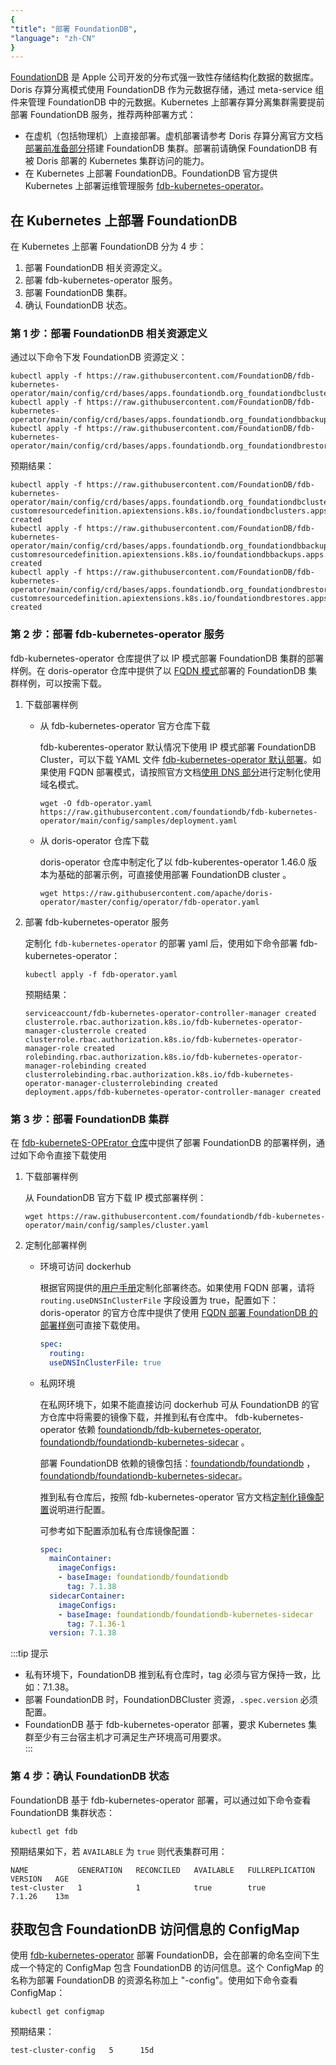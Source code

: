 ```yaml
---
{
"title": "部署 FoundationDB",
"language": "zh-CN"
}
---
```


<!-- 
Licensed to the Apache Software Foundation (ASF) under one
or more contributor license agreements.  See the NOTICE file
distributed with this work for additional information
regarding copyright ownership.  The ASF licenses this file
to you under the Apache License, Version 2.0 (the
"License"); you may not use this file except in compliance
with the License.  You may obtain a copy of the License at

  http://www.apache.org/licenses/LICENSE-2.0

Unless required by applicable law or agreed to in writing,
software distributed under the License is distributed on an
"AS IS" BASIS, WITHOUT WARRANTIES OR CONDITIONS OF ANY
KIND, either express or implied.  See the License for the
specific language governing permissions and limitations
under the License.
-->

[FoundationDB](https://apple.github.io/foundationdb/#overview) 是 Apple 公司开发的分布式强一致性存储结构化数据的数据库。Doris 存算分离模式使用 FoundationDB 作为元数据存储，通过 meta-service 组件来管理 FoundationDB 中的元数据。Kubernetes 上部署存算分离集群需要提前部署 FoundationDB 服务，推荐两种部署方式：
- 在虚机（包括物理机）上直接部署。虚机部署请参考 Doris 存算分离官方文档[部署前准备部分](../../../compute-storage-decoupled/before-deployment)搭建 FoundationDB 集群。部署前请确保 FoundationDB 有被 Doris 部署的 Kubernetes 集群访问的能力。  
- 在 Kubernetes 上部署 FoundationDB。FoundationDB 官方提供 Kubernetes 上部署运维管理服务 [fdb-kubernetes-operator](https://github.com/FoundationDB/fdb-kubernetes-operator)。  

## 在 Kubernetes 上部署 FoundationDB
在 Kubernetes 上部署 FoundationDB 分为 4 步：
1. 部署 FoundationDB 相关资源定义。  
2. 部署 fdb-kubernetes-operator 服务。  
3. 部署 FoundationDB 集群。  
4. 确认 FoundationDB 状态。 

### 第 1 步：部署 FoundationDB 相关资源定义
通过以下命令下发 FoundationDB 资源定义：
```shell
kubectl apply -f https://raw.githubusercontent.com/FoundationDB/fdb-kubernetes-operator/main/config/crd/bases/apps.foundationdb.org_foundationdbclusters.yaml
kubectl apply -f https://raw.githubusercontent.com/FoundationDB/fdb-kubernetes-operator/main/config/crd/bases/apps.foundationdb.org_foundationdbbackups.yaml
kubectl apply -f https://raw.githubusercontent.com/FoundationDB/fdb-kubernetes-operator/main/config/crd/bases/apps.foundationdb.org_foundationdbrestores.yaml
```

预期结果：

```shell
kubectl apply -f https://raw.githubusercontent.com/FoundationDB/fdb-kubernetes-operator/main/config/crd/bases/apps.foundationdb.org_foundationdbclusters.yaml
customresourcedefinition.apiextensions.k8s.io/foundationdbclusters.apps.foundationdb.org created
kubectl apply -f https://raw.githubusercontent.com/FoundationDB/fdb-kubernetes-operator/main/config/crd/bases/apps.foundationdb.org_foundationdbbackups.yaml
customresourcedefinition.apiextensions.k8s.io/foundationdbbackups.apps.foundationdb.org created
kubectl apply -f https://raw.githubusercontent.com/FoundationDB/fdb-kubernetes-operator/main/config/crd/bases/apps.foundationdb.org_foundationdbrestores.yaml
customresourcedefinition.apiextensions.k8s.io/foundationdbrestores.apps.foundationdb.org created
```

### 第 2 步：部署 fdb-kubernetes-operator 服务

fdb-kubernetes-operator 仓库提供了以 IP 模式部署 FoundationDB 集群的部署样例。在 doris-operator 仓库中提供了以 [FQDN 模式](https://kubernetes.io/zh-cn/docs/concepts/services-networking/dns-pod-service/#pod-sethostnameasfqdn-field)部署的 FoundationDB 集群样例，可以按需下载。

1. 下载部署样例

   - 从 fdb-kubernetes-operator 官方仓库下载

     fdb-kuberentes-operator 默认情况下使用 IP 模式部署 FoundationDB Cluster，可以下载 YAML 文件 [fdb-kubernetes-operator 默认部署](https://raw.githubusercontent.com/foundationdb/fdb-kubernetes-operator/main/config/samples/deployment.yaml)。如果使用 FQDN 部署模式，请按照官方文档[使用 DNS 部分](https://github.com/FoundationDB/fdb-kubernetes-operator/blob/main/docs/manual/customization.md#using-dns)进行定制化使用域名模式。

     ```shell
     wget -O fdb-operator.yaml https://raw.githubusercontent.com/foundationdb/fdb-kubernetes-operator/main/config/samples/deployment.yaml
     ```

   - 从 doris-operator 仓库下载
   
     doris-operator 仓库中制定化了以 fdb-kuberentes-operator 1.46.0 版本为基础的部署示例，可直接使用部署 FoundationDB cluster 。

     ```shell
     wget https://raw.githubusercontent.com/apache/doris-operator/master/config/operator/fdb-operator.yaml
     ```

2. 部署 fdb-kubernetes-operator 服务

   定制化 `fdb-kubernetes-operator` 的部署 yaml 后，使用如下命令部署 fdb-kubernetes-operator：

   ```shell
   kubectl apply -f fdb-operator.yaml
   ```

   预期结果：
  
   ```shell
   serviceaccount/fdb-kubernetes-operator-controller-manager created
   clusterrole.rbac.authorization.k8s.io/fdb-kubernetes-operator-manager-clusterrole created
   clusterrole.rbac.authorization.k8s.io/fdb-kubernetes-operator-manager-role created
   rolebinding.rbac.authorization.k8s.io/fdb-kubernetes-operator-manager-rolebinding created
   clusterrolebinding.rbac.authorization.k8s.io/fdb-kubernetes-operator-manager-clusterrolebinding created
   deployment.apps/fdb-kubernetes-operator-controller-manager created
   ```

### 第 3 步：部署 FoundationDB 集群

在 [fdb-kuberneteS-OPErator 仓库](https://github.com/FoundationDB/fdb-kubernetes-operator/blob/main/config/samples/cluster.yaml)中提供了部署 FoundationDB 的部署样例，通过如下命令直接下载使用

1. 下载部署样例

   从 FoundationDB 官方下载 IP 模式部署样例：
  
   ```shell
   wget https://raw.githubusercontent.com/foundationdb/fdb-kubernetes-operator/main/config/samples/cluster.yaml
   ```

2. 定制化部署样例

   - 环境可访问 dockerhub

     根据官网提供的[用户手册](https://github.com/FoundationDB/fdb-kubernetes-operator/blob/main/docs/manual/index.md)定制化部署终态。如果使用 FQDN 部署，请将 `routing.useDNSInClusterFile` 字段设置为 true，配置如下：  
     doris-operator 的官方仓库中提供了使用 [FQDN 部署 FoundationDB 的部署样例](https://github.com/apache/doris-operator/blob/master/doc/examples/disaggregated/fdb/cluster.yaml)可直接下载使用。  

     ```yaml
     spec:
       routing:
       useDNSInClusterFile: true
     ```

   - 私网环境

     在私网环境下，如果不能直接访问 dockerhub 可从 FoundationDB 的官方仓库中将需要的镜像下载，并推到私有仓库中。 fdb-kubernetes-operator 依赖 [foundationdb/fdb-kubernetes-operator](https://hub.docker.com/r/foundationdb/fdb-kubernetes-operator), [foundationdb/foundationdb-kubernetes-sidecar](https://hub.docker.com/r/foundationdb/foundationdb-kubernetes-sidecar) 。  

     部署 FoundationDB 依赖的镜像包括：[foundationdb/foundationdb](https://hub.docker.com/r/foundationdb/foundationdb) ， [foundationdb/foundationdb-kubernetes-sidecar](https://hub.docker.com/r/foundationdb/foundationdb-kubernetes-sidecar)。  
  
     推到私有仓库后，按照 fdb-kubernetes-operator 官方文档[定制化镜像配置](https://github.com/FoundationDB/fdb-kubernetes-operator/blob/main/docs/manual/customization.md#customizing-the-foundationdb-image)说明进行配置。  

     可参考如下配置添加私有仓库镜像配置：  

     ```yaml
     spec:
       mainContainer:
         imageConfigs:
         - baseImage: foundationdb/foundationdb
           tag: 7.1.38
       sidecarContainer:
         imageConfigs:
         - baseImage: foundationdb/foundationdb-kubernetes-sidecar
           tag: 7.1.36-1
       version: 7.1.38
     ```

:::tip 提示
- 私有环境下，FoundationDB 推到私有仓库时，tag 必须与官方保持一致，比如：7.1.38。
- 部署 FoundationDB 时，FoundationDBCluster 资源，`.spec.version` 必须配置。
- FoundationDB 基于 fdb-kubernetes-operator 部署，要求 Kubernetes 集群至少有三台宿主机才可满足生产环境高可用要求。  
:::

### 第 4 步：确认 FoundationDB 状态

FoundationDB 基于 fdb-kubernetes-operator 部署，可以通过如下命令查看 FoundationDB 集群状态：

```shell
kubectl get fdb
```

预期结果如下，若 `AVAILABLE` 为 `true` 则代表集群可用：  

```shell
NAME           GENERATION   RECONCILED   AVAILABLE   FULLREPLICATION   VERSION   AGE
test-cluster   1            1            true        true              7.1.26    13m
```
## 获取包含 FoundationDB 访问信息的 ConfigMap
使用 [fdb-kubernetes-operator](https://github.com/FoundationDB/fdb-kubernetes-operator) 部署 FoundationDB，会在部署的命名空间下生成一个特定的 ConfigMap 包含 FoundationDB 的访问信息。这个 ConfigMap 的名称为部署 FoundationDB 的资源名称加上 "-config"。使用如下命令查看 ConfigMap：
```shell
kubectl get configmap
```
预期结果：
```shell
test-cluster-config   5      15d
```
